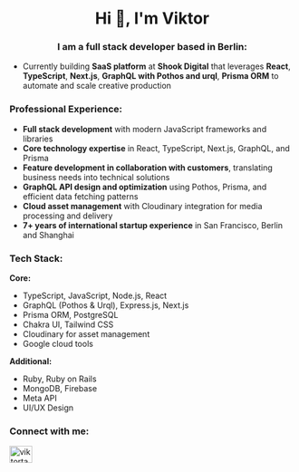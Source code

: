 <h1 align="center">Hi 👋, I'm Viktor</h1>

<h3 align="center">I am a full stack developer based in Berlin:</h3>

- Currently building **SaaS platform** at **Shook Digital** that leverages **React**, **TypeScript**, **Next.js**, **GraphQL with Pothos and urql**, **Prisma ORM** to automate and scale creative production

<h3 align="left">Professional Experience:</h3>

- **Full stack development** with modern JavaScript frameworks and libraries
- **Core technology expertise** in React, TypeScript, Next.js, GraphQL, and Prisma
- **Feature development in collaboration with customers**, translating business needs into technical solutions
- **GraphQL API design and optimization** using Pothos, Prisma, and efficient data fetching patterns
- **Cloud asset management** with Cloudinary integration for media processing and delivery
- **7+ years of international startup experience** in San Francisco, Berlin and Shanghai

<h3 align="left">Tech Stack:</h3>

**Core:**
- TypeScript, JavaScript, Node.js, React
- GraphQL (Pothos & Urql), Express.js, Next.js
- Prisma ORM, PostgreSQL
- Chakra UI, Tailwind CSS
- Cloudinary for asset management
- Google cloud tools

**Additional:**
- Ruby, Ruby on Rails
- MongoDB, Firebase
- Meta API
- UI/UX Design

<h3 align="left">Connect with me:</h3>
<p align="left">
<a href="https://linkedin.com/in/viktortagil" target="blank"><img align="center" src="https://raw.githubusercontent.com/rahuldkjain/github-profile-readme-generator/master/src/images/icons/Social/linked-in-alt.svg" alt="viktortagil" height="30" width="40" /></a>
</p>
